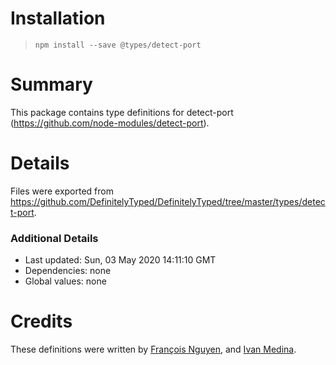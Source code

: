 # Installation
> `npm install --save @types/detect-port`

# Summary
This package contains type definitions for detect-port (https://github.com/node-modules/detect-port).

# Details
Files were exported from https://github.com/DefinitelyTyped/DefinitelyTyped/tree/master/types/detect-port.

### Additional Details
 * Last updated: Sun, 03 May 2020 14:11:10 GMT
 * Dependencies: none
 * Global values: none

# Credits
These definitions were written by [François Nguyen](https://github.com/lith-light-g), and [Ivan Medina](https://github.com/ivandevp).
